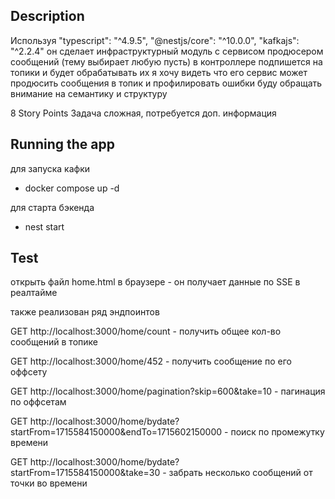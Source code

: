 ## Description

Используя "typescript": "^4.9.5", "@nestjs/core": "^10.0.0", "kafkajs": "^2.2.4"
он сделает инфраструктурный модуль с сервисом продюсером сообщений (тему выбирает любую пусть)
в контроллере подпишется на топики и будет обрабатывать их
я хочу видеть что его сервис может продюсить сообщения в топик и профилировать ошибки
буду обращать внимание на семантику и структуру

8 Story Points
Задача сложная, потребуется доп. информация

## Running the app

для запуска кафки
* docker compose up -d

для старта бэкенда
* nest start

## Test

открыть файл home.html в браузере - он получает данные по SSE в реалтайме

также реализован ряд эндпоинтов

GET http://localhost:3000/home/count - получить общее кол-во сообщений в топике

GET http://localhost:3000/home/452 - получить сообщение по его оффсету

GET http://localhost:3000/home/pagination?skip=600&take=10 - пагинация по оффсетам

GET http://localhost:3000/home/bydate?startFrom=1715584150000&endTo=1715602150000 - поиск по промежутку времени

GET http://localhost:3000/home/bydate?startFrom=1715584150000&take=30 - забрать несколько сообщений от точки во времени
